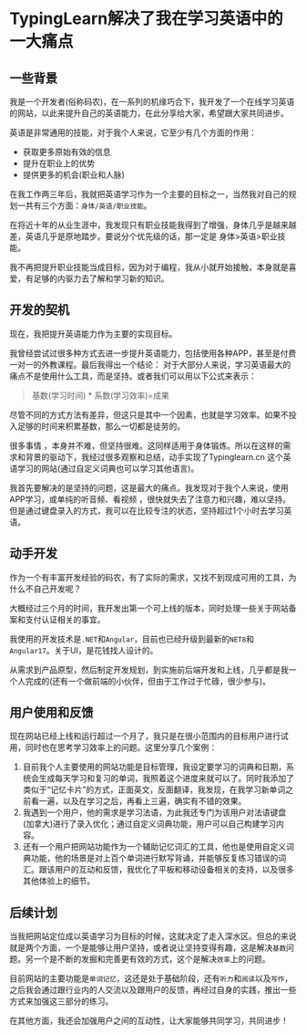 # TypingLearn解决了我在学习英语中的一大痛点

## 一些背景

我是一个开发者(俗称码农)，在一系列的机缘巧合下，我开发了一个在线学习英语的网站，以此来提升自己的英语能力，在此分享给大家，希望跟大家共同进步。

英语是非常通用的技能，对于我个人来说，它至少有几个方面的作用：

- 获取更多原始有效的信息
- 提升在职业上的优势
- 提供更多的机会(职业和人脉)

在我工作两三年后，我就把英语学习作为一个主要的目标之一，当然我对自己的规划一共有三个方面：`身体/英语/职业技能`。

在将近十年的从业生涯中，我发现只有职业技能我得到了增强，身体几乎是越来越差，英语几乎是原地踏步。要说分个优先级的话，那一定是 身体>英语>职业技能。

我不再把提升职业技能当成目标，因为对于编程，我从小就开始接触，本身就是喜爱，有足够的内驱力去了解和学习新的知识。

## 开发的契机

现在，我把提升英语能力作为主要的实现目标。

我曾经尝试过很多种方式去进一步提升英语能力，包括使用各种APP，甚至是付费一对一的外教课程。最后我得出一个结论：
对于大部分人来说，学习英语最大的痛点不是使用什么工具，而是坚持。或者我们可以用以下公式来表示：

> 基数(学习时间) * 系数(学习效率)=成果

尽管不同的方式方法有差异，但这只是其中一个因素，也就是学习效率。如果不投入足够的时间来积累基数，那么一切都是徒劳的。

很多事情 ，本身并不难，但坚持很难。这同样适用于身体锻炼。所以在这样的需求和背景的驱动下，我经过很多观察和总结，动手实现了Typinglearn.cn 这个英语学习的网站(通过自定义词典也可以学习其他语言)。

我首先要解决的是坚持的问题，这是最大的痛点。我发现对于我个人来说，使用APP学习，或单纯的听音频、看视频 ，很快就失去了注意力和兴趣，难以坚持。但是通过键盘录入的方式，我可以在比较专注的状态，坚持超过1个小时去学习英语。

## 动手开发

作为一个有丰富开发经验的码农，有了实际的需求，又找不到现成可用的工具，为什么不自己开发呢？

大概经过三个月的时间，我开发出第一个可上线的版本，同时处理一些关于网站备案和支付认证相关的事宜。

我使用的开发技术是`.NET`和`Angular`，目前也已经升级到最新的`NET8`和`Angular17`。关于UI，是花钱找人设计的。

从需求到产品原型，然后制定开发规划，到实施前后端开发和上线，几乎都是我一个人完成的(还有一个做前端的小伙伴，但由于工作过于忙碌，很少参与)。

## 用户使用和反馈

现在网站已经上线和运行超过一个月了，我只是在很小范围内的目标用户进行试用，同时也在思考学习效率上的问题。这里分享几个案例：

1. 目前我个人主要使用的网站功能是目标管理，我设定要学习的词典和日期，系统会生成每天学习和复习的单词，我照着这个进度来就可以了。同时我添加了类似于“记忆卡片”的方式，正面英文，反面翻译，我发现，在我学习新单词之前看一遍，以及在学习之后，再看上三遍，确实有不错的效果。
2. 我遇到一个用户，他的需求是学习法语，为此我还专门为该用户对法语键盘(加拿大)进行了录入优化；通过自定义词典功能，用户可以自己构建学习内容。
3. 还有一个用户把网站功能作为一个辅助记忆词汇的工具，他也是使用自定义词典功能，他的场景是对上百个单词进行默写背诵，并能够反复练习错误的词汇。跟该用户的互动和反馈，我优化了平板和移动设备相关的支持，以及很多其他体验上的细节。

## 后续计划

当我把网站定位成以英语学习为目标的时候，这就决定了走入深水区。但总的来说就是两个方面，一个是能够让用户坚持，或者说让坚持变得有趣，这是解决`基数`问题。另一个是不断的发掘和完善更有效的方式，这个是解决`效率`上的问题。

目前网站的主要功能是`单词记忆`，这还是处于基础阶段，还有`听力`和`阅读`以及`写作`，之后我会通过跟行业内的人交流以及跟用户的反馈，再经过自身的实践，推出一些方式来加强这三部分的练习。

在其他方面，我还会加强用户之间的互动性，让大家能够共同学习，共同进步！